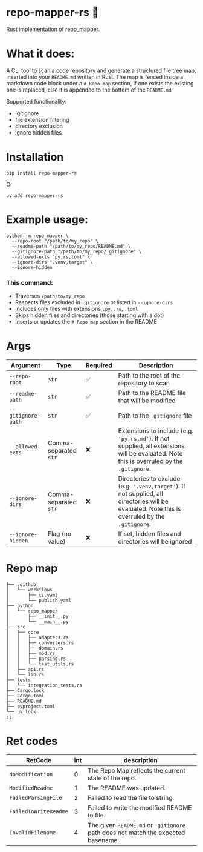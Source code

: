 # repo-mapper-rs 🦀
Rust implementation of [repo_mapper](https://github.com/second-ed/repo_mapper).

# What it does:
A CLI tool to scan a code repository and generate a structured file tree map, inserted into your `README.md` written in Rust.
The map is fenced inside a markdown code block under a `# Repo map` section, if one exists the existing one is replaced, else it is appended to the bottom of the `README.md`. 

Supported functionality:
- .gitignore
- file extension filtering
- directory exclusion
- ignore hidden files

# Installation
```shell
pip install repo-mapper-rs
```
Or
```shell
uv add repo-mapper-rs
```

# Example usage:
```shell
python -m repo_mapper \
  --repo-root "/path/to/my_repo" \
  --readme-path "/path/to/my_repo/README.md" \
  --gitignore-path "/path/to/my_repo/.gitignore" \
  --allowed-exts "py,rs,toml" \
  --ignore-dirs ".venv,target" \
  --ignore-hidden
```
### This command:

- Traverses `/path/to/my_repo`
- Respects files excluded in `.gitignore` or listed in `--ignore-dirs`
- Includes only files with extensions `.py`, `.rs`, `.toml`
- Skips hidden files and directories (those starting with a dot)
- Inserts or updates the `# Repo map` section in the README

# Args
| Argument           | Type                  | Required | Description                                          |
| ------------------ | --------------------- | -------- | ---------------------------------------------------- |
| `--repo-root`      | `str`                 | ✅    | Path to the root of the repository to scan           |
| `--readme-path`    | `str`                 | ✅    | Path to the README file that will be modified        |
| `--gitignore-path` | `str`                 | ✅    | Path to the `.gitignore` file                        |
| `--allowed-exts`   | Comma-separated `str` | ❌    | Extensions to include (e.g. `'py,rs,md'`). If not supplied, all extensions will be evaluated. Note this is overruled by the `.gitignore`.              |
| `--ignore-dirs`    | Comma-separated `str` | ❌    | Directories to exclude (e.g. `'.venv,target'`). If not supplied, all directories will be evaluated. Note this is overruled by the `.gitignore`.          |
| `--ignore-hidden`  | Flag (no value)       | ❌     | If set, hidden files and directories will be ignored |


# Repo map
```
├── .github
│   └── workflows
│       ├── ci.yaml
│       └── publish.yaml
├── python
│   └── repo_mapper
│       ├── __init__.py
│       └── __main__.py
├── src
│   ├── core
│   │   ├── adapters.rs
│   │   ├── converters.rs
│   │   ├── domain.rs
│   │   ├── mod.rs
│   │   ├── parsing.rs
│   │   └── test_utils.rs
│   ├── api.rs
│   └── lib.rs
├── tests
│   └── integration_tests.rs
├── Cargo.lock
├── Cargo.toml
├── README.md
├── pyproject.toml
└── uv.lock
::
```

# Ret codes
| RetCode               | int | description           |
| ----------------------| --- | --------------------- |
| `NoModification`      | 0   | The Repo Map reflects the current state of the repo. |
| `ModifiedReadme`      | 1   | The README was updated. |
| `FailedParsingFile`   | 2   | Failed to read the file to string. |
| `FailedToWriteReadme` | 3   | Failed to write the modified README to file. |
| `InvalidFilename`     | 4   | The given `README.md` or `.gitignore` path does not match the expected basename. |